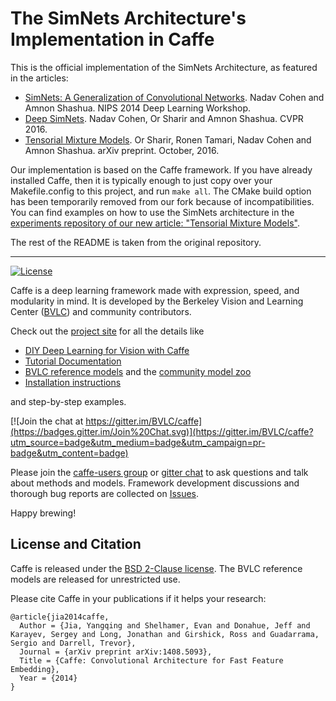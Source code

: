 # The SimNets Architecture's Implementation in Caffe

This is the official implementation of the SimNets Architecture, as featured in the articles:
* [SimNets: A Generalization of Convolutional Networks](https://arxiv.org/abs/1410.0781). Nadav Cohen and Amnon Shashua. NIPS 2014 Deep Learning Workshop.
* [Deep SimNets](http://www.cv-foundation.org/openaccess/content_cvpr_2016/html/Cohen_Deep_SimNets_CVPR_2016_paper.html). Nadav Cohen, Or Sharir and Amnon Shashua. CVPR 2016.
* [Tensorial Mixture Models](https://arxiv.org/abs/1610.04167). Or Sharir, Ronen Tamari, Nadav Cohen and Amnon Shashua. arXiv preprint. October, 2016.

Our implementation is based on the Caffe framework. If you have already installed Caffe, then it is typically enough to just copy over your Makefile.config to this project, and run `make all`. The CMake build option has been temporarily removed from our fork because of incompatibilities. You can find examples on how to use the SimNets architecture in the [experiments repository of our new article: "Tensorial Mixture Models"](https://github.com/HUJI-Deep/TMM).

The rest of the README is taken from the original repository.

---

[![License](https://img.shields.io/badge/license-BSD-blue.svg)](LICENSE)

Caffe is a deep learning framework made with expression, speed, and modularity in mind.
It is developed by the Berkeley Vision and Learning Center ([BVLC](http://bvlc.eecs.berkeley.edu)) and community contributors.

Check out the [project site](http://caffe.berkeleyvision.org) for all the details like

- [DIY Deep Learning for Vision with Caffe](https://docs.google.com/presentation/d/1UeKXVgRvvxg9OUdh_UiC5G71UMscNPlvArsWER41PsU/edit#slide=id.p)
- [Tutorial Documentation](http://caffe.berkeleyvision.org/tutorial/)
- [BVLC reference models](http://caffe.berkeleyvision.org/model_zoo.html) and the [community model zoo](https://github.com/BVLC/caffe/wiki/Model-Zoo)
- [Installation instructions](http://caffe.berkeleyvision.org/installation.html)

and step-by-step examples.

[![Join the chat at https://gitter.im/BVLC/caffe](https://badges.gitter.im/Join%20Chat.svg)](https://gitter.im/BVLC/caffe?utm_source=badge&utm_medium=badge&utm_campaign=pr-badge&utm_content=badge)

Please join the [caffe-users group](https://groups.google.com/forum/#!forum/caffe-users) or [gitter chat](https://gitter.im/BVLC/caffe) to ask questions and talk about methods and models.
Framework development discussions and thorough bug reports are collected on [Issues](https://github.com/BVLC/caffe/issues).

Happy brewing!

## License and Citation

Caffe is released under the [BSD 2-Clause license](https://github.com/BVLC/caffe/blob/master/LICENSE).
The BVLC reference models are released for unrestricted use.

Please cite Caffe in your publications if it helps your research:

    @article{jia2014caffe,
      Author = {Jia, Yangqing and Shelhamer, Evan and Donahue, Jeff and Karayev, Sergey and Long, Jonathan and Girshick, Ross and Guadarrama, Sergio and Darrell, Trevor},
      Journal = {arXiv preprint arXiv:1408.5093},
      Title = {Caffe: Convolutional Architecture for Fast Feature Embedding},
      Year = {2014}
    }
